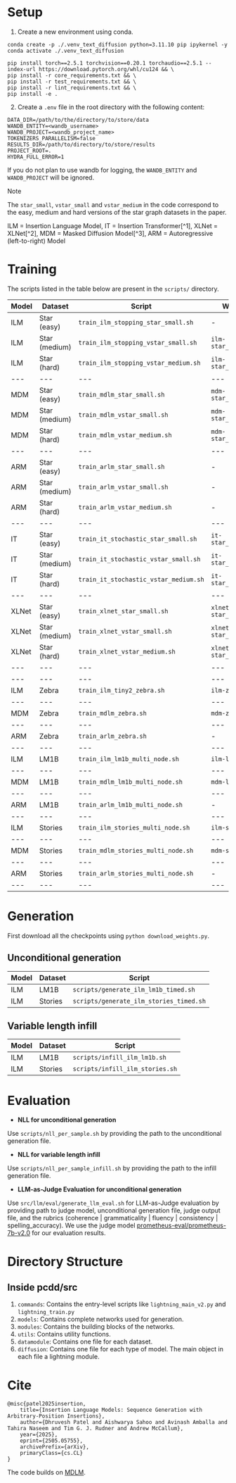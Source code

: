 
# Setup

1. Create a new environment using conda.

```
conda create -p ./.venv_text_diffusion python=3.11.10 pip ipykernel -y
conda activate ./.venv_text_diffusion
```

```
pip install torch==2.5.1 torchvision==0.20.1 torchaudio==2.5.1 --index-url https://download.pytorch.org/whl/cu124 && \
pip install -r core_requirements.txt && \
pip install -r test_requirements.txt && \
pip install -r lint_requirements.txt && \
pip install -e .
```

2. Create a `.env` file in the root directory with the following content:

```
DATA_DIR=/path/to/the/directory/to/store/data
WANDB_ENTITY=<wandb_username>
WANDB_PROJECT=<wandb_project_name>
TOKENIZERS_PARALLELISM=false
RESULTS_DIR=/path/to/directory/to/store/results
PROJECT_ROOT=.
HYDRA_FULL_ERROR=1
```
If you do not plan to use wandb for logging, the `WANDB_ENTITY` and `WANDB_PROJECT` will be ignored.

> [!NOTE]
> The `star_small`, `vstar_small` and `vstar_medium` in the code correspond to the easy, medium and hard versions of the star graph datasets in the paper. 

 ILM = Insertion Language Model, IT = Insertion Transformer[^1],  XLNet = XLNet[^2], MDM = Masked Diffusion Model[^3], ARM = Autoregressive (left-to-right) Model

# Training

The scripts listed in the table below are present in the `scripts/` directory.

| Model | Dataset       | Script                                | Weights                | Experiment                   |
|-------|---------------|---------------------------------------|------------------------|------------------------------|
| ILM   | Star (easy)   | `train_ilm_stopping_star_small.sh`    | -                      | X                            |
| ILM   | Star (medium) | `train_ilm_stopping_vstar_small.sh`   | `ilm-star_medium.pt`   | X                            |
| ILM   | Star (hard)   | `train_ilm_stopping_vstar_medium.sh`  | `ilm-star_hard.pt`     | X                            |
| ---   | ---           | ---                                   | ---                    | ---                          |
| MDM   | Star (easy)   | `train_mdlm_star_small.sh`            | `mdm-star_easy.pt`     | `mdlm_star_small`            |
| MDM   | Star (medium) | `train_mdlm_vstar_small.sh`           | `mdm-star_medium.pt`   | `mdlm_vstar_small`           |
| MDM   | Star (hard)   | `train_mdlm_vstar_medium.sh`          | `mdm-star_hard.pt`     | `mdlm_vstar_medium`          |
| ---   | ---           | ---                                   | ---                    | ---                          |
| ARM   | Star (easy)   | `train_arlm_star_small.sh`            | -                      | X                            |
| ARM   | Star (medium) | `train_arlm_vstar_small.sh`           | -                      | X                            |
| ARM   | Star (hard)   | `train_arlm_vstar_medium.sh`          | -                      | X                            |
| ---   | ---           | ---                                   | ---                    | ---                          |
| IT    | Star (easy)   | `train_it_stochastic_star_small.sh`   | `it-star_easy.pt`      | `it_stochastic_star_small`   |
| IT    | Star (medium) | `train_it_stochastic_vstar_small.sh`  | `it-star_medium.pt`    | `it_stochastic_vstar_small`  |
| IT    | Star (hard)   | `train_it_stochastic_vstar_medium.sh` | `it-star_hard.pt`      | `it_stochastic_vstar_medium` |
| ---   | ---           | ---                                   | ---                    | ---                          |
| XLNet | Star (easy)   | `train_xlnet_star_small.sh`           | `xlnet-star_easy.pt`   | `xlnet_star_small`           |
| XLNet | Star (medium) | `train_xlnet_vstar_small.sh`          | `xlnet-star_medium.pt` | `xlnet_vstar_small`          |
| XLNet | Star (hard)   | `train_xlnet_vstar_medium.sh`         | `xlnet-star_hard.pt`   | `xlnet_vstar_medium`         |
| ---   | ---           | ---                                   | ---                    | ---                          |
| ---   | ---           | ---                                   | ---                    | ---                          |
| ILM   | Zebra         | `train_ilm_tiny2_zebra.sh`            | `ilm-zebra.pt`         | `ilm_tiny2_zebra`            |
| ---   | ---           | ---                                   | ---                    | ---                          |
| MDM   | Zebra         | `train_mdlm_zebra.sh`                 | `mdm-zebra.pt`         | `mdlm_zebra`                 |
| ---   | ---           | ---                                   | ---                    | ---                          |
| ARM   | Zebra         | `train_arlm_zebra.sh`                 | -                      | X                            |
| ---   | ---           | ---                                   | ---                    | ---                          |
| ILM   | LM1B          | `train_ilm_lm1b_multi_node.sh`        | `ilm-lm1b.pt`          | X                            |
| ---   | ---           | ---                                   | ---                    | ---                          |
| MDM   | LM1B          | `train_mdlm_lm1b_multi_node.sh`       | `mdm-lm1b.pt`          | `mdlm_lm1b`                  |
| ---   | ---           | ---                                   | ---                    | ---                          |
| ARM   | LM1B          | `train_arlm_lm1b_multi_node.sh`       | -                      | X                            |
| ---   | ---           | ---                                   | ---                    | ---                          |
| ILM   | Stories       | `train_ilm_stories_multi_node.sh`     | `ilm-stories.pt`       | `ilm_stories`                |
| ---   | ---           | ---                                   | ---                    | ---                          |
| MDM   | Stories       | `train_mdlm_stories_multi_node.sh`    | `mdm-stories.pt`       | `mdlm_stories`               |
| ---   | ---           | ---                                   | ---                    | ---                          |
| ARM   | Stories       | `train_arlm_stories_multi_node.sh`    | -                      | X                            |
| ---   | ---           | ---                                   | ---                    | ---                          |

# Generation

First download all the checkpoints using `python download_weights.py`.


## Unconditional generation

| Model | Dataset | Script                                  |
|-------|---------|-----------------------------------------|
| ILM   | LM1B    | `scripts/generate_ilm_lm1b_timed.sh`    |
| ILM   | Stories | `scripts/generate_ilm_stories_timed.sh` |

## Variable length infill

| Model | Dataset | Script                          |
|-------|---------|---------------------------------|
| ILM   | LM1B    | `scripts/infill_ilm_lm1b.sh`    |
| ILM   | Stories | `scripts/infill_ilm_stories.sh` |



# Evaluation

- **NLL for unconditional generation**

Use `scripts/nll_per_sample.sh` by providing the path to the unconditional generation file.

- **NLL for variable length infill**

Use `scripts/nll_per_sample_infill.sh` by providing the path to the infill generation file.

- **LLM-as-Judge Evaluation for unconditional generation**

Use `src/llm/eval/generate_llm_eval.sh` for LLM-as-Judge evaluation by providing path to judge model, unconditional generation file, judge output file, and the rubrics (coherence | grammaticality | fluency | consistency | spelling_accuracy). We use the judge model [prometheus-eval/prometheus-7b-v2.0](https://huggingface.co/prometheus-eval/prometheus-7b-v2.0) for our evaluation results.



# Directory Structure

## Inside pcdd/src

1. `commands`: Contains the entry-level scripts like `lightning_main_v2.py` and `lightning_train.py`
2. `models`: Contains complete networks used for generation.
3. `modules`: Contains the building blocks of the networks.
4. `utils`: Contains utility functions.
5. `datamodule`: Contains one file for each dataset.
6. `diffusion`: Contains one file for each type of model. The main object in each file a lightning module.




# Cite

```
@misc{patel2025insertion,
    title={Insertion Language Models: Sequence Generation with Arbitrary-Position Insertions},
    author={Dhruvesh Patel and Aishwarya Sahoo and Avinash Amballa and Tahira Naseem and Tim G. J. Rudner and Andrew McCallum},
    year={2025},
    eprint={2505.05755},
    archivePrefix={arXiv},
    primaryClass={cs.CL}
}
```


The code builds on [MDLM](https://github.com/kuleshov-group/mdlm).